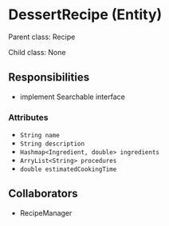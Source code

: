 # DessertRecipe (Entity)

Parent class: Recipe

Child class: None

## Responsibilities

- implement Searchable interface

### Attributes

- `String name`
- `String description`
- `Hashmap<Ingredient, double> ingredients`
- `ArryList<String> procedures`
- `double estimatedCookingTime`

## Collaborators

- RecipeManager